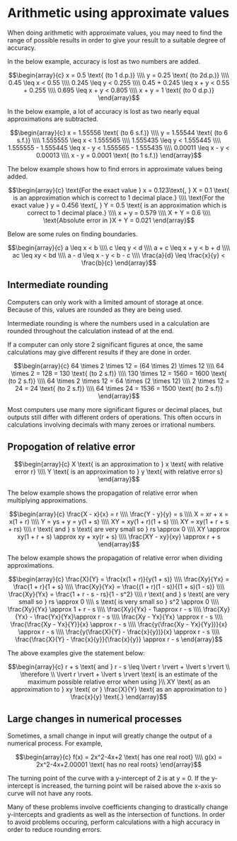 # Arithmetic using approximate values

When doing arithmetic with approximate values, you may need to find the range of possible results in order to give your result to a suitable degree of accuracy.

In the below example, accuracy is lost as two numbers are added.

$$\begin{array}{c}
x = 0.5 \text{ (to 1 d.p.)} \\\\
y = 0.25 \text{ (to 2d.p.)} \\\\
0.45 \leq x < 0.55 \\\\
0.245 \leq y < 0.255 \\\\
0.45 + 0.245 \leq x + y < 0.55 + 0.255 \\\\
0.695 \leq x + y < 0.805 \\\\
x + y = 1 \text{ (to 0 d.p.)}
\end{array}$$

In the below example, a lot of accuracy is lost as two nearly equal approximations are subtracted.

$$\begin{array}{c}
x = 1.55556 \text{ (to 6 s.f.)} \\\\
y = 1.55544 \text{ (to 6 s.f.)} \\\\
1.555555 \leq x < 1.555565 \\\\
1.555435 \leq y < 1.555445 \\\\
1.555555 - 1.555445 \leq x - y < 1.555565 - 1.555435 \\\\
0.00011 \leq x - y < 0.00013 \\\\
x - y = 0.0001 \text{ (to 1 s.f.)}
\end{array}$$

The below example shows how to find errors in approximate values being added.

$$\begin{array}{c}
\text{For the exact value } x = 0.123\text{, } X = 0.1 \text{ is an approximation which is correct to 1 decimal place.} \\\\
\text{For the exact value } y = 0.456 \text{, } Y = 0.5 \text{ is an approximation which is correct to 1 decimal place.} \\\\
x + y = 0.579 \\\\
X + Y = 0.6 \\\\
\text{Absolute error in }X + Y = 0.021
\end{array}$$

Below are some rules on finding boundaries.

$$\begin{array}{c}
a \leq x < b \\\\
c \leq y < d \\\\
a + c \leq x + y < b + d \\\\
ac \leq xy < bd \\\\
a - d \leq x - y < b - c \\\\
\frac{a}{d} \leq \frac{x}{y} < \frac{b}{c}
\end{array}$$

## Intermediate rounding

Computers can only work with a limited amount of storage at once. Because of this, values are rounded as they are being used.

Intermediate rounding is where the numbers used in a calculation are rounded throughout the calculation instead of at the end.

If a computer can only store 2 significant figures at once, the same calculations may give different results if they are done in order.

$$\begin{array}{c}
64 \times 2 \times 12 = (64 \times 2) \times 12 \\\\
64 \times 2 = 128 = 130 \text{ (to 2 s.f)} \\\\
130 \times 12 = 1560 = 1600 \text{ (to 2 s.f)} \\\\
64 \times 2 \times 12 = 64 \times (2 \times 12) \\\\
2 \times 12 = 24 = 24 \text{ (to 2 s.f)} \\\\
64 \times 24 = 1536 = 1500 \text{ (to 2 s.f)}
\end{array}$$

Most computers use many more significant figures or decimal places, but outputs still differ with different orders of operations. This often occurs in calculations involving decimals with many zeroes or irrational numbers.

## Propogation of relative error

$$\begin{array}{c}
X \text{ is an approximation to } x \text{ with relative error r} \\\\
Y \text{ is an approximation to } y \text{ with relative error s}
\end{array}$$

The below example shows the propagation of relative error when multiplying approximations.

$$\begin{array}{c}
\frac{X - x}{x} = r \\\\
\frac{Y - y}{y} = s \\\\
X = xr + x = x(1 + r) \\\\
Y = ys + y = y(1 + s) \\\\
XY = xy(1 + r)(1 + s) \\\\
XY = xy(1 + r + s + rs) \\\\
r \text{ and } s \text{ are very small so } rs \approx 0 \\\\
XY \approx xy(1 + r + s) \approx xy + xy(r + s) \\\\
\frac{XY - xy}{xy} \approx r + s
\end{array}$$

The below example shows the propagation of relative error when dividing approximations.

$$\begin{array}{c}
\frac{X}{Y} = \frac{x(1 + r)}{y(1 + s)} \\\\
\frac{Xy}{Yx} = \frac{1 + r}{1 + s} \\\\
\frac{Xy}{Yx} = \frac{(1 + r)(1 - s)}{(1 + s)(1 - s)} \\\\
\frac{Xy}{Yx} = \frac{1 + r - s - rs}{1 - s^2} \\\\
r \text{ and } s \text{ are very small so } rs \approx 0 \\\\
s \text{ is very small so } s^2 \approx 0 \\\\
\frac{Xy}{Yx} \approx 1 + r - s \\\\
\frac{Xy}{Yx} - 1\approx r - s \\\\
\frac{Xy}{Yx} - \frac{Yx}{Yx}\approx r - s \\\\
\frac{Xy - Yx}{Yx} \approx r - s \\\\
\frac{\frac{Xy - Yx}{Y}}{x} \approx r - s \\\\
\frac{y(\frac{Xy - Yx}{Yy})}{x} \approx r - s \\\\
\frac{y(\frac{X}{Y} - \frac{x}{y})}{x} \approx r - s \\\\
\frac{\frac{X}{Y} - \frac{x}{y}}{\frac{x}{y}} \approx r - s
\end{array}$$

The above examples give the statement below:

$$\begin{array}{c}
r + s \text{ and } r - s \leq \lvert r \rvert + \lvert s \rvert  \\
\therefore \\
\lvert r \rvert + \lvert s \rvert \text{ is an estimate of the maximum possible relative error when using }\\ XY \text{ as an approximation to } xy \text{ or } \frac{X}{Y} \text{ as an approximation to } \frac{x}{y} \text{.}
\end{array}$$

## Large changes in numerical processes

Sometimes, a small change in input will greatly change the output of a numerical process. For example,

$$\begin{array}{c}
f(x) = 2x^2-4x+2 \text{ has one real root} \\\\
g(x) = 2x^2-4x+2.00001 \text{ has no real roots}
\end{array}$$

The turning point of the curve with a y-intercept of 2 is at y = 0. If the y-intercept is increased, the turning point will be raised above the x-axis so curve will not have any roots.

Many of these problems involve coefficients changing to drastically change y-intercepts and gradients as well as the intersection of functions. In order to avoid problems occuring, perform calculations with a high accuracy in order to reduce rounding errors.
